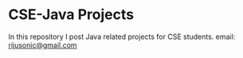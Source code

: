 # CSE-Java Projects
In this repository I post Java related projects for CSE students.
email: rijusonic@gmail.com
